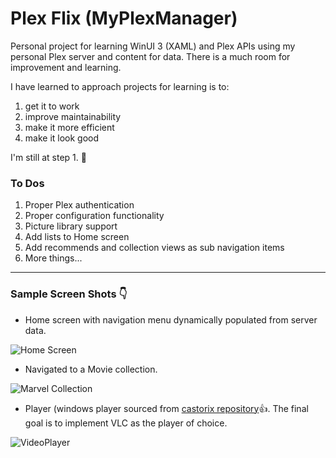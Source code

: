 # Plex Flix (MyPlexManager)

Personal project for learning WinUI 3 (XAML) and Plex APIs using my personal Plex server and content for data.
There is a much room for improvement and learning.

I have learned to approach projects for learning is to:
1.  get it to work
2.  improve maintainability
3.  make it more efficient
4.  make it look good

I'm still at step 1.  :eyes:


### To Dos
1.  Proper Plex authentication
2.  Proper configuration functionality
3.  Picture library support
4.  Add lists to Home screen
5.  Add recommends and collection views as sub navigation items
6.  More things...


---
### Sample Screen Shots  :point_down:

- Home screen with navigation menu dynamically populated from server data.

![Home Screen](https://user-images.githubusercontent.com/43736590/212181310-562ec441-23c6-4f97-a86f-4124d534eaca.png)

- Navigated to a Movie collection.

![Marvel Collection](https://user-images.githubusercontent.com/43736590/212182753-0f09112f-ab70-4b23-bf0c-245db85c584a.png)

- Player (windows player sourced from [castorix repository](https://github.com/castorix/WinUI3_MediaEngine):thumbsup:.  The final goal is to implement VLC as the player of choice.


![VideoPlayer](https://user-images.githubusercontent.com/43736590/212185649-09754af7-a870-494f-b006-24bf22ca4593.png)
